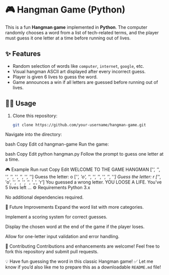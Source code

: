 # 🎮 Hangman Game (Python)

This is a fun **Hangman game** implemented in **Python**. The computer randomly chooses a word from a list of tech-related terms, and the player must guess it one letter at a time before running out of lives.

## ✨ Features
- Random selection of words like `computer`, `internet`, `google`, etc.
- Visual hangman ASCII art displayed after every incorrect guess.
- Player is given 6 lives to guess the word.
- Game announces a win if all letters are guessed before running out of lives.

## 🧑‍💻 Usage
1. Clone this repository:
   ```bash
   git clone https://github.com/your-username/hangman-game.git
Navigate into the directory:

bash
Copy
Edit
cd hangman-game
Run the game:

bash
Copy
Edit
python hangman.py
Follow the prompt to guess one letter at a time.

🎮 Example Run
rust
Copy
Edit
WELCOME TO THE GAME HANGMAN
['_', '_', '_', '_', '_', '_', '_', '_']
Guess the letter: o
['_', 'o', '_', '_', '_', '_', '_', '_']
Guess the letter: r
['_', 'o', '_', '_', '_', '_', '_', 'r']
You guessed a wrong letter. YOU LOOSE A LIFE. You've 5 lives left
...
⚙️ Requirements
Python 3.x

No additional dependencies required.

🔮 Future Improvements
Expand the word list with more categories.

Implement a scoring system for correct guesses.

Display the chosen word at the end of the game if the player loses.

Allow for one-letter input validation and error handling.

🤝 Contributing
Contributions and enhancements are welcome! Feel free to fork this repository and submit pull requests.

💡 Have fun guessing the word in this classic Hangman game!
✅ Let me know if you’d also like me to prepare this as a downloadable `README.md` file!
